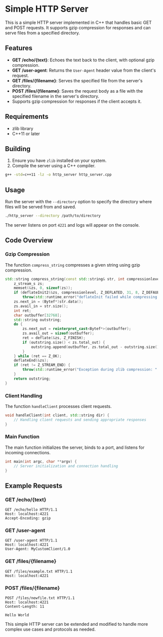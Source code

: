 # Simple HTTP Server

This is a simple HTTP server implemented in C++ that handles basic GET and POST requests. It supports gzip compression for responses and can serve files from a specified directory.

## Features

- **GET /echo/{text}**: Echoes the text back to the client, with optional gzip compression.
- **GET /user-agent**: Returns the `User-Agent` header value from the client's request.
- **GET /files/{filename}**: Serves the specified file from the server's directory.
- **POST /files/{filename}**: Saves the request body as a file with the specified filename in the server's directory.
- Supports gzip compression for responses if the client accepts it.

## Requirements

- zlib library
- C++11 or later

## Building

1. Ensure you have `zlib` installed on your system.
2. Compile the server using a C++ compiler.

```sh
g++ -std=c++11 -lz -o http_server http_server.cpp
```

## Usage

Run the server with the `--directory` option to specify the directory where files will be served from and saved.

```sh
./http_server --directory /path/to/directory
```

The server listens on port `4221` and logs will appear on the console.

## Code Overview

### Gzip Compression

The function `compress_string` compresses a given string using gzip compression.

```cpp
std::string compress_string(const std::string& str, int compressionlevel = Z_BEST_COMPRESSION) {
    z_stream_s zs;
    memset(&zs, 0, sizeof(zs));
    if (deflateInit2(&zs, compressionlevel, Z_DEFLATED, 31, 8, Z_DEFAULT_STRATEGY) != Z_OK)
        throw(std::runtime_error("deflateInit failed while compressing."));
    zs.next_in = (Bytef*)str.data();
    zs.avail_in = str.size();
    int ret;
    char outbuffer[32768];
    std::string outstring;
    do {
        zs.next_out = reinterpret_cast<Bytef*>(outbuffer);
        zs.avail_out = sizeof(outbuffer);
        ret = deflate(&zs, Z_FINISH);
        if (outstring.size() < zs.total_out) {
            outstring.append(outbuffer, zs.total_out - outstring.size());
        }
    } while (ret == Z_OK);
    deflateEnd(&zs);
    if (ret != Z_STREAM_END) {
        throw(std::runtime_error("Exception during zlib compression: " + std::to_string(ret)));
    }
    return outstring;
}
```

### Client Handling

The function `handleClient` processes client requests.

```cpp
void handleClient(int client, std::string dir) {
    // Handling client requests and sending appropriate responses
}
```

### Main Function

The main function initializes the server, binds to a port, and listens for incoming connections.

```cpp
int main(int argc, char **argv) {
    // Server initialization and connection handling
}
```

## Example Requests

### GET /echo/{text}

```
GET /echo/hello HTTP/1.1
Host: localhost:4221
Accept-Encoding: gzip
```

### GET /user-agent

```
GET /user-agent HTTP/1.1
Host: localhost:4221
User-Agent: MyCustomClient/1.0
```

### GET /files/{filename}

```
GET /files/example.txt HTTP/1.1
Host: localhost:4221
```

### POST /files/{filename}

```
POST /files/newfile.txt HTTP/1.1
Host: localhost:4221
Content-Length: 11

Hello World
```

This simple HTTP server can be extended and modified to handle more complex use cases and protocols as needed.
